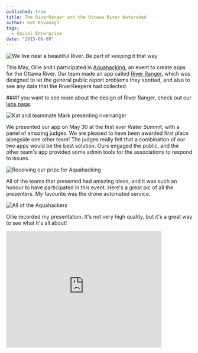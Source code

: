 ```yaml
---
published: true
title: The RiverRanger and the Ottawa River Watershed
author: Kat Kavanagh
tags: 
  - Social Enterprise
date: "2015-06-09"
---
```



![We live near a beautiful River. Be part of keeping it that way](https://dl.dropboxusercontent.com/u/4461726/thisiscapra/river-ranger.jpg "We live near a beautiful River. Be part of keeping it that way.")

This May, Ollie and I participated in  [Aquahacking](http://aquahacking.com), an event to create apps for the Ottawa River.  Our team made an app called [River Ranger](http://riverranger.ca), which was designed to let the general public report problems they spotted, and also to see any data that the RiverKeepers had collected. 

###If you want to see more about the design of River Ranger, check out our [labs page](http://thisiscapra.com/labs/river-ranger).

![Kat and teammate Mark presenting riverranger](https://dl.dropboxusercontent.com/u/4461726/thisiscapra/ah-presenting.jpg "Presenting River Rangers")

We presented our app on May 30 at the first ever Water Summit, with a panel of amazing judges. We are pleased to have been awarded first place alongside one other team!  The judges really felt that a combination of our two apps would be the best solution.  Ours engaged the public, and the other team's app provided some admin tools for the associations to respond to issues.

![Receiving our prize for Aquahacking](https://dl.dropboxusercontent.com/u/4461726/thisiscapra/winners.jpg "With the big cheque")

All of the teams that presented had amazing ideas, and it was such an honour to have participated in this event.  Here's a great pic of all the presenters. My favourite was the drone automated service.

![All of the Aquahackers](https://dl.dropboxusercontent.com/u/4461726/thisiscapra/aqua-hackers.jpg "All the hackers")

Ollie recorded my presentation.  It's not very high quality, but it's a great way to see what it's all about!

<iframe width="420" height="315" src="https://www.youtube.com/embed/vU02ZN3tlnA" frameborder="0" allowfullscreen></iframe>